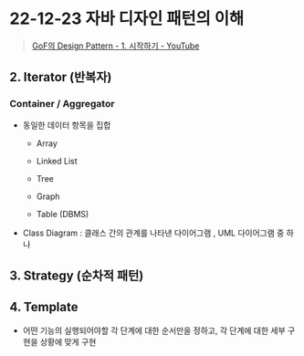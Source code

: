 # 22-12-23 자바 디자인 패턴의 이해

> [GoF의 Design Pattern - 1. 시작하기 - YouTube](https://www.youtube.com/watch?v=An7kqZ5D7j8&list=PLe6NQuuFBu7FhPfxkjDd2cWnTy2y_w_jZ)

## 2. Iterator (반복자)

### Container / Aggregator 

- 동일한 데이터 항목을 집합

  - Array

  - Linked List

  - Tree

  - Graph

  - Table (DBMS)

- Class Diagram : 클래스 간의 관계를 나타낸 다이어그램 , UML 다이어그램 중 하나

## 3. Strategy (순차적 패턴)

## 4. Template

- 어떤 기능의 실행되어야할 각 단계에 대한 순서만을 정하고, 각 단계에 대한 세부 구현을 상황에 맞게 구현
